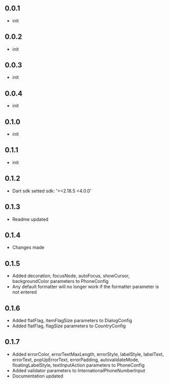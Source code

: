 ## 0.0.1

* init
  
## 0.0.2

* init
  
## 0.0.3

* init
  
## 0.0.4

* init
  
## 0.1.0

* init
  
## 0.1.1

* init
  
## 0.1.2

* Dart sdk setted sdk: '>=2.18.5 <4.0.0'
  
## 0.1.3

* Readme updated
  
## 0.1.4

* Changes made
  
## 0.1.5

* Added decoration, focusNode, autoFocus, showCursor, backgroundColor parameters to PhoneConfig
* Any default formatter will no longer work if the formatter parameter is not entered 

## 0.1.6

* Added flatFlag, itemFlagSize parameters to DialogConfig
* Added flatFlag, flagSize parameters to CountryConfig

## 0.1.7

* Added errorColor, errorTextMaxLength, errorStyle, labelStyle, labelText, errorText, popUpErrorText, errorPadding, autovalidateMode, floatingLabelStyle, textInputAction parameters to PhoneConfig
* Added validator parameters to InternationalPhoneNumberInput
* Documentation updated
